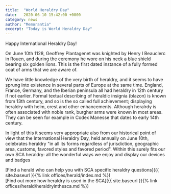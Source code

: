 ```yaml
---
title:  "World Heraldry Day"
date:   2020-06-10 15:42:00 +0000
category: news
author: "Memorantia"
excerpt: "Today is World Heraldry Day"
---
```

Happy International Heraldry Day!

On June 10th 1128, Geoffrey Plantagenet was knighted by Henry I Beauclerc in Rouen, and during the ceremony he wore on his neck a blue shield bearing six golden lions. This is the first dated instance of a fully formed coat of arms that we are aware of.

We have little knowledge of the very birth of heraldry, and it seems to have sprung into existence in several parts of Europe at the same time. England, France, Germany, and the Iberian peninsula all had heraldry in 12th century if not earlier. Formal textual describing of heraldic insignia (blazon) is known from 13th century, and so is the so called full achievement; displaying heraldry with helm, crest and other enhancements. Although heralrdy is often associated with noble rank, burgher arms were known in most areas. They can be seen for example in Codex Manesse that dates to early 14th century.

In light of this it seems very appropriate also from our historical point of view that the International Heraldry Day, held annually on June 10th, celebrates heraldry "in all its forms regardless of jurisdiction, geographic area, customs, favored styles and favored period". Within this surely fits our own SCA heraldry: all the wonderful ways we enjoy and display our devices and badges


[Find a herald who can help you with SCA specific heraldry questions]({{ site.baseurl }}{% link offices/herald/index.md %})  
[Find out more how heraldry is used in the SCA]({{ site.baseurl }}{% link offices/herald/heraldryinthesca.md %})